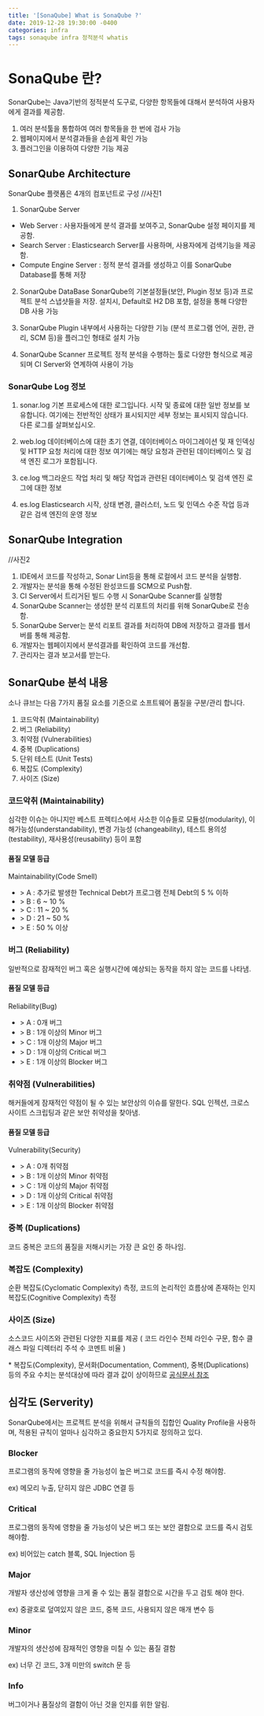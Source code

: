 ```yaml
---
title: '[SonaQube] What is SonaQube ?'
date: 2019-12-28 19:30:00 -0400
categories: infra
tags: sonaqube infra 정적분석 whatis
---
```


# SonaQube 란?

SonarQube는 Java기반의 정적분석 도구로, 다양한 항목들에 대해서 분석하여 사용자에게 결과를 제공함.

1. 여러 분석툴을 통합하여 여러 항목들을 한 번에 검사 가능
2. 웹페이지에서 분석결과들을 손쉽게 확인 가능
3. 플러그인을 이용하여 다양한 기능 제공

## SonarQube Architecture

SonarQube 플랫폼은 4개의 컴포넌트로 구성 //사진1

1. SonarQube Server

- Web Server : 사용자들에게 분석 결과를 보여주고, SonarQube 설정 페이지를 제공함.
- Search Server : Elasticsearch Server를 사용하며, 사용자에게 검색기능을 제공함.
- Compute Engine Server : 정적 분석 결과를 생성하고 이를 SonarQube Database를 통해 저장

2. SonarQube DataBase SonarQube의 기본설정들(보안, Plugin 정보 등)과 프로젝트 분석 스냅샷들을 저장. 설치시, Default로 H2 DB 포함, 설정을 통해 다양한 DB 사용 가능

3. SonarQube Plugin 내부에서 사용하는 다양한 기능 (분석 프로그램 언어, 권한, 관리, SCM 등)을 플러그인 형태로 설치 가능

4. SonarQube Scanner 프로젝트 정적 분석을 수행하는 툴로 다양한 형식으로 제공되며 CI Server와 연계하여 사용이 가능

### SonarQube Log 정보

1. sonar.log 기본 프로세스에 대한 로그입니다. 시작 및 종료에 대한 일반 정보를 보유합니다. 여기에는 전반적인 상태가 표시되지만 세부 정보는 표시되지 않습니다. 다른 로그를 살펴보십시오.

2. web.log 데이터베이스에 대한 초기 연결, 데이터베이스 마이그레이션 및 재 인덱싱 및 HTTP 요청 처리에 대한 정보 여기에는 해당 요청과 관련된 데이터베이스 및 검색 엔진 로그가 포함됩니다.

3. ce.log 백그라운드 작업 처리 및 해당 작업과 관련된 데이터베이스 및 검색 엔진 로그에 대한 정보

4. es.log Elasticsearch 시작, 상태 변경, 클러스터, 노드 및 인덱스 수준 작업 등과 같은 검색 엔진의 운영 정보

## SonarQube Integration

//사진2

1. IDE에서 코드를 작성하고, Sonar Lint등을 통해 로컬에서 코드 분석을 실행함.
2. 개발자는 분석을 통해 수정된 완성코드를 SCM으로 Push함.
3. CI Server에서 트리거된 빌드 수행 시 SonarQube Scanner를 실행함
4. SonarQube Scanner는 생성한 분석 리포트의 처리를 위해 SonarQube로 전송함.
5. SonarQube Server는 분석 리포트 결과를 처리하여 DB에 저장하고 결과를 웹서버를 통해 제공함.
6. 개발자는 웹페이지에서 분석결과를 확인하여 코드를 개선함.
7. 관리자는 결과 보고서를 받는다.

## SonarQube 분석 내용

소나 큐브는 다음 7가지 품질 요소를 기준으로 소프트웨어 품질을 구분/관리 합니다.

1. 코드악취 (Maintainability)
2. 버그 (Reliability)
3. 취약점 (Vulnerabilities)
4. 중복 (Duplications)
5. 단위 테스트 (Unit Tests)
6. 복잡도 (Complexity)
7. 사이즈 (Size)

### 코드악취 (Maintainability)

심각한 이슈는 아니지만 베스트 프렉티스에서 사소한 이슈들로 모듈성(modularity), 이해가능성(understandability), 변경 가능성 (changeability), 테스트 용의성(testability), 재사용성(reusability) 등이 포함

#### 품질 모델 등급

Maintainability(Code Smell)

- \> A : 추가로 발생한 Technical Debt가 프로그램 전체 Debt의 5 % 이하
- \> B : 6 ~ 10 %
- \> C : 11 ~ 20 %
- \> D : 21 ~ 50 %
- \> E : 50 % 이상

### 버그 (Reliability)

일반적으로 잠재적인 버그 혹은 실행시간에 예상되는 동작을 하지 않는 코드를 나타냄.

#### 품질 모델 등급

Reliability(Bug)

- \> A : 0개 버그
- \> B : 1개 이상의 Minor 버그
- \> C : 1개 이상의 Major 버그
- \> D : 1개 이상의 Critical 버그
- \> E : 1개 이상의 Blocker 버그

### 취약점 (Vulnerabilities)

해커들에게 잠재적인 약점이 될 수 있는 보안상의 이슈를 말한다. SQL 인젝션, 크로스 사이트 스크립팅과 같은 보안 취약성을 찾아냄.

#### 품질 모델 등급

Vulnerability(Security)

- \> A : 0개 취약점
- \> B : 1개 이상의 Minor 취약점
- \> C : 1개 이상의 Major 취약점
- \> D : 1개 이상의 Critical 취약점
- \> E : 1개 이상의 Blocker 취약점

### 중복 (Duplications)

코드 중복은 코드의 품질을 저해시키는 가장 큰 요인 중 하나임.

### 복잡도 (Complexity)

순환 복잡도(Cyclomatic Complexity) 측정, 코드의 논리적인 흐름상에 존재하는 인지 복잡도(Cognitive Complexity) 측정

### 사이즈 (Size)

소스코드 사이즈와 관련된 다양한 지표를 제공 ( 코드 라인수 전체 라인수 구문, 함수 클래스 파일 디렉터리 주석 수 코멘트 비율 )

\* 복잡도(Complexity), 문서화(Documentation, Comment), 중복(Duplications) 등의 주요 수치는 분석대상에 따라 결과 값이 상이하므로 [공식문서 참조](https://docs.sonarqube.org/latest/user-guide/metric-definitions/)

## 심각도 (Serverity)

SonarQube에서는 프로젝트 분석을 위해서 규칙들의 집합인 Quality Profile을 사용하며, 적용된 규칙이 얼마나 심각하고 중요한지 5가지로 정의하고 있다.

### Blocker

프로그램의 동작에 영향을 줄 가능성이 높은 버그로 코드를 즉시 수정 해야함.

ex) 메모리 누출, 닫히지 않은 JDBC 연결 등

### Critical

프로그램의 동작에 영향을 줄 가능성이 낮은 버그 또는 보안 결함으로 코드를 즉시 검토 해야함.

ex) 비어있는 catch 블록, SQL Injection 등

### Major

개발자 생산성에 영향을 크게 줄 수 있는 품질 결함으로 시간을 두고 검토 해야 한다.

ex) 중괄호로 덮여있지 않은 코드, 중복 코드, 사용되지 않은 매개 변수 등

### Minor

개발자의 생산성에 잠재적인 영향을 미칠 수 있는 품질 결함

ex) 너무 긴 코드, 3개 미만의 switch 문 등

### Info

버그이거나 품질상의 결함이 아닌 것을 인지를 위한 알림.
